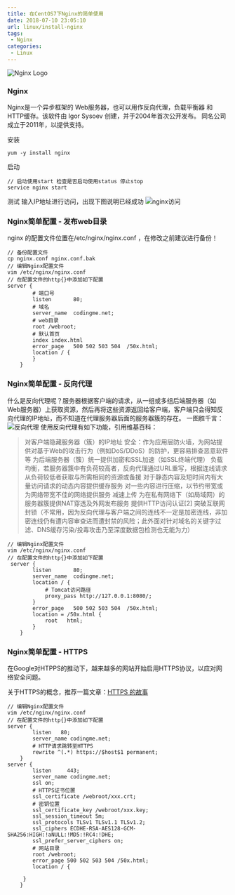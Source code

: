 ```yaml
---
title: 在CentOS7下Nginx的简单使用
date: 2018-07-10 23:05:10
url: linux/install-nginx
tags:
 - Nginx
categories:
 - Linux
---
```


<!-- ![Nginx Logo](https://cdn.jsdelivr.net/gh/niumoo/cdn-assets/2019/c4f4c4d1ee971b2faa3ee4d504837a18.jpg)-->
![Nginx Logo](https://cdn.jsdelivr.net/gh/niumoo/cdn-assets/2019/060ce880b9ad8d2688139d38ce01b355.jpg)
### Nginx
Nginx是一个异步框架的 Web服务器，也可以用作反向代理，负载平衡器 和 HTTP缓存。该软件由 Igor Sysoev 创建，并于2004年首次公开发布。 同名公司成立于2011年，以提供支持。

安装
```shell
yum -y install nginx
```
启动
```shell
// 启动使用start 检查是否启动使用status 停止stop
service nginx start
```
<!-- more -->
测试
输入IP地址进行访问，出现下图说明已经成功
![nginx访问](https://cdn.jsdelivr.net/gh/niumoo/cdn-assets/2019/cd56f7d9e0b1df3d6bf1e9e668d09cf9.jpg)

### Nginx简单配置 - 发布web目录
nginx 的配置文件位置在/etc/nginx/nginx.conf ，在修改之前建议进行备份！
```shell
// 备份配置文件
cp nginx.conf nginx.conf.bak
// 编辑Nginx配置文件
vim /etc/nginx/nginx.conf
// 在配置文件的http{}中添加如下配置
server {
		# 端口号
		listen       80;
		# 域名
		server_name  codingme.net;
		# web目录
		root /webroot;
		# 默认首页
		index index.html
		error_page   500 502 503 504  /50x.html;
		location / {
		}
    }
```
### Nginx简单配置 - 反向代理

什么是反向代理呢？服务器根据客户端的请求，从一组或多组后端服务器（如Web服务器）上获取资源，然后再将这些资源返回给客户端，客户端只会得知反向代理的IP地址，而不知道在代理服务器后面的服务器簇的存在。
一图胜千言：
![反向代理](https://cdn.jsdelivr.net/gh/niumoo/cdn-assets/2019/ed853d7219f3414a1676b0e411e40018.png)
使用反向代理有如下功能，引用维基百科：

> 对客户端隐藏服务器（簇）的IP地址
> 安全：作为应用层防火墙，为网站提供对基于Web的攻击行为（例如DoS/DDoS）的防护，更容易排查恶意软件等
> 为后端服务器（簇）统一提供加密和SSL加速（如SSL终端代理）
> 负载均衡，若服务器簇中有负荷较高者，反向代理通过URL重写，根据连线请求从负荷较低者获取与所需相同的资源或备援
> 对于静态内容及短时间内有大量访问请求的动态内容提供缓存服务
> 对一些内容进行压缩，以节约带宽或为网络带宽不佳的网络提供服务
> 减速上传
> 为在私有网络下（如局域网）的服务器簇提供NAT穿透及外网发布服务
> 提供HTTP访问认证[2]
> 突破互联网封锁（不常用，因为反向代理与客户端之间的连线不一定是加密连线，非加密连线仍有遭内容审查进而遭封禁的风险；此外面对针对域名的关键字过滤、DNS缓存污染/投毒攻击乃至深度数据包检测也无能为力）

```shell
// 编辑Nginx配置文件
vim /etc/nginx/nginx.conf
// 在配置文件的http{}中添加如下配置
 server {
        listen       80;
        server_name  codingme.net;
        location / {
			# Tomcat访问路径
            proxy_pass http://127.0.0.1:8080/;
        }
        error_page   500 502 503 504  /50x.html;
        location = /50x.html {
            root   html;
        }        
    }  
```
### Nginx简单配置 - HTTPS
在Google对HTPPS的推动下，越来越多的网站开始启用HTTPS协议，以应对网络安全问题。

关于HTTPS的概念，推荐一篇文章：[HTTPS 的故事](https://qianduan.group/posts/5a6560b00cf6b624d2239c6f)

```shell
// 编辑Nginx配置文件
vim /etc/nginx/nginx.conf
// 在配置文件的http{}中添加如下配置
server {
		listen   80;
		server_name codingme.net;
		# HTTP请求跳转至HTTPS
        rewrite ^(.*) https://$host$1 permanent;
    }	
server {
        listen     443;
        server_name codingme.net;
        ssl on;
		# HTTPS证书位置
        ssl_certificate /webroot/xxx.crt; 
		# 密钥位置
        ssl_certificate_key /webroot/xxx.key; 
        ssl_session_timeout 5m;
        ssl_protocols TLSv1 TLSv1.1 TLSv1.2; 
        ssl_ciphers ECDHE-RSA-AES128-GCM-SHA256:HIGH:!aNULL:!MD5:!RC4:!DHE;
        ssl_prefer_server_ciphers on;
		# 网站目录
        root /webroot;
		error_page 500 502 503 504 /50x.html;
		location / {

	 }
    }
```
